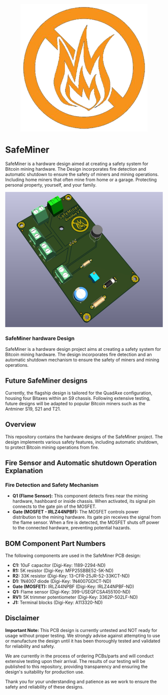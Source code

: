 
<p align="center">
  <img src="https://github.com/BeeEvolved/SafeMiner/blob/main/images/SafeMinerLogo.png" alt="SafeMinerLogo">
</p>


# SafeMiner
SafeMiner is a hardware design aimed at creating a safety system for Bitcoin mining hardware. The Design incorporates fire detection and automatic shutdown to ensure the safety of miners and mining operations.  Including home miners that often mine from home or a garage. Protecting personal property, yourself, and your family.
<p align="center">
  <img src="https://github.com/BeeEvolved/SafeMiner/blob/main/images/SafeMinerImage1%20(2).jpg" alt="SafeMinerLogo">
</p>

### SafeMiner hardware  Design

SafeMiner is a hardware design project aims at creating a safety system for Bitcoin mining hardware. The design incorporates fire detection and an automatic shutdown mechanism to ensure the safety of miners and mining operations.

## Future SafeMiner designs 
Currently, the flagship design is tailored for the QuadAxe configuration, housing four Bitaxes within an S9 chassis. Following extensive testing, future designs will be adapted to popular Bitcoin miners such as the Antminer S19, S21 and T21.

## Overview

This repository contains the hardware designs of the SafeMiner project. The design implements various safety features, including automatic shutdown, to protect Bitcoin mining operations from fire.

## Fire Sensor and Automatic shutdown Operation Explanation
### Fire Detection and Safety Mechanism

- **Q1 (Flame Sensor):** This component detects fires near the mining hardware, hashboard or inside chassis. When activated, its signal pin connects to the gate pin of the MOSFET.
- **Gate (MOSFET - IRLZ44NPBF):** The MOSFET controls power distribution to the mining hardware. Its gate pin receives the signal from the flame sensor. When a fire is detected, the MOSFET shuts off power to the connected hardware, preventing potential hazards.

## BOM Component Part Numbers

The following components are used in the SafeMiner PCB design:

- **C1:** 10uF capacitor (Digi-Key: 1189-2294-ND)
- **R1:** 5K resistor (Digi-Key: MFP25SBBE52-5K-ND)
- **R2:** 33K resistor (Digi-Key: 13-CFR-25JR-52-33KCT-ND)
- **D1:** 1N4007 diode (Digi-Key: 1N4007GDICT-ND)
- **Gate (MOSFET):** IRLZ44NPBF (Digi-Key: IRLZ44NPBF-ND)
- **Q1:** Flame sensor (Digi-Key: 399-USEQFCSA455100-ND)
- **RV1:** 5K trimmer potentiometer (Digi-Key: 3362P-502LF-ND)
- **J1:** Terminal blocks (Digi-Key: A113320-ND)

## Disclaimer

**Important Note:** This PCB design is currently untested and NOT ready for usage without proper testing. We strongly advise against attempting to use or manufacture the design until it has been thoroughly tested and validated for reliability and safety.

We are currently in the process of ordering PCBs/parts and will conduct extensive testing upon their arrival. The results of our testing will be published to this repository, providing transparency and ensuring the design's suitability for production use.

Thank you for your understanding and patience as we work to ensure the safety and reliability of these designs.
